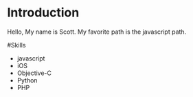 # Introduction
Hello, My name is Scott.
My favorite path is the javascript path.

#Skills
* javascript
* iOS
* Objective-C
* Python
* PHP
